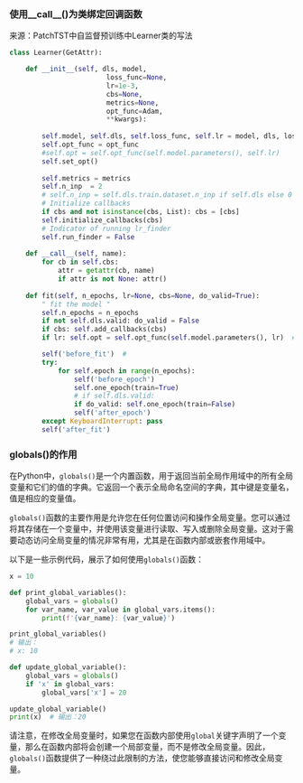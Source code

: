 ### 使用\_\_call__()为类绑定回调函数

来源：PatchTST中自监督预训练中Learner类的写法

```python
class Learner(GetAttr):

    def __init__(self, dls, model,
                        loss_func=None,
                        lr=1e-3,
                        cbs=None,
                        metrics=None,
                        opt_func=Adam,
                        **kwargs):
                
        self.model, self.dls, self.loss_func, self.lr = model, dls, loss_func, lr
        self.opt_func = opt_func
        #self.opt = self.opt_func(self.model.parameters(), self.lr) 
        self.set_opt()
        
        self.metrics = metrics
        self.n_inp  = 2
        # self.n_inp = self.dls.train.dataset.n_inp if self.dls else 0
        # Initialize callbacks                 
        if cbs and not isinstance(cbs, List): cbs = [cbs]    
        self.initialize_callbacks(cbs)        
        # Indicator of running lr_finder
        self.run_finder = False
        
    def __call__(self, name):        
    	for cb in self.cbs: 
            attr = getattr(cb, name)
            if attr is not None: attr()
            
    def fit(self, n_epochs, lr=None, cbs=None, do_valid=True):
        " fit the model "
        self.n_epochs = n_epochs
        if not self.dls.valid: do_valid = False
        if cbs: self.add_callbacks(cbs)
        if lr: self.opt = self.opt_func(self.model.parameters(), lr)  # Adam

        self('before_fit')  #
        try:
            for self.epoch in range(n_epochs):            
                self('before_epoch')                     
                self.one_epoch(train=True)            
                # if self.dls.valid:                    
                if do_valid: self.one_epoch(train=False)                
                self('after_epoch')        
        except KeyboardInterrupt: pass 
        self('after_fit')
```

### globals()的作用

在Python中，`globals()`是一个内置函数，用于返回当前全局作用域中的所有全局变量和它们的值的字典。它返回一个表示全局命名空间的字典，其中键是变量名，值是相应的变量值。

`globals()`函数的主要作用是允许您在任何位置访问和操作全局变量。您可以通过将其存储在一个变量中，并使用该变量进行读取、写入或删除全局变量。这对于需要动态访问全局变量的情况非常有用，尤其是在函数内部或嵌套作用域中。

以下是一些示例代码，展示了如何使用`globals()`函数：

```python
x = 10

def print_global_variables():
    global_vars = globals()
    for var_name, var_value in global_vars.items():
        print(f'{var_name}: {var_value}')

print_global_variables()
# 输出：
# x: 10

def update_global_variable():
    global_vars = globals()
    if 'x' in global_vars:
        global_vars['x'] = 20

update_global_variable()
print(x)  # 输出：20
```

请注意，在修改全局变量时，如果您在函数内部使用`global`关键字声明了一个变量，那么在函数内部将会创建一个局部变量，而不是修改全局变量。因此，`globals()`函数提供了一种绕过此限制的方法，使您能够直接访问和修改全局变量。
